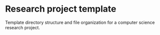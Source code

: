 # Research project template

Template directory structure and file organization for a computer science research project.
